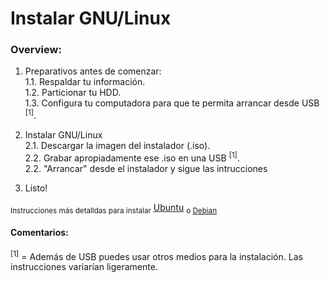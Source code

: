 # Instalar GNU/Linux

### Overview:

1. Preparativos antes de comenzar:  
1.1. Respaldar tu información.  
1.2. Particionar tu HDD.  
1.3. Configura tu computadora para que te permita arrancar desde USB <sup>[1]</sup>.  

2. Instalar GNU/Linux  
2.1. Descargar la imagen del instalador (.iso).  
2.2. Grabar apropiadamente  ese .iso en una USB <sup>[1]</sup>.   
2.2. "Arrancar" desde el instalador y sigue las intrucciones  

3. Listo!

<sub>Instrucciones más detalldas para instalar</sub> [Ubuntu](Ubuntu/Instalando_Ubuntu.md) <sub>o [Debian](Debian) </sub>

#### Comentarios:
<sup>[1]</sup> = Además de USB puedes usar otros medios para la instalación. Las instrucciones variarían ligeramente.
